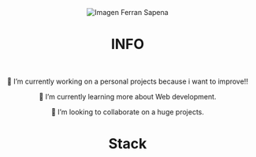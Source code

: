 <!-- HEADER -->
<div align="center" width="100">
  <img src="(https://capsule-render.vercel.app/api?color=0:1408d0,50:0860d0,100:08c4d0&height=250&section=header&text=Ferran%20Sapena%20(NarefSS)&fontSize=30&type=waving&fontColor=fefefe&&animation=fadeIn)" alt="Imagen Ferran Sapena"/>
</div>

<!-- Info -->
<div align="center" width="100">
  <h1>INFO</h1>
  </br>
    <p>🔭 I’m currently working on a personal projects because i want to improve!!</p>
    <p>🌱 I’m currently learning more about Web development.</p>
    <p>👯 I’m looking to collaborate on a huge projects.</p>
</div>

<!-- STACK -->

<div align="center" width="100">
  <h1>Stack</h1>



